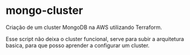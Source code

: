 # mongo-cluster

Criação de um cluster MongoDB na AWS utilizando Terraform.

Esse script não deixa o cluster funcional, serve para subir a arquitetura basica, para que posso aprender a configurar um cluster.
